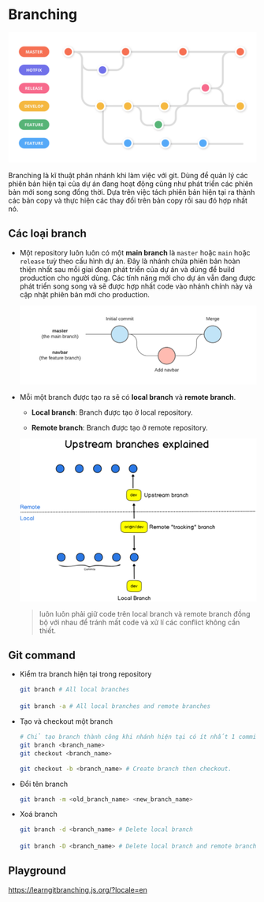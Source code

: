 # Branching

![](../../_images/branching_banner.png)

Branching là kĩ thuật phân nhánh khi làm việc với git. Dùng để quản lý các phiên bản hiện tại của dự án đang hoạt động cũng như phát triển các phiên bản mới song song đồng thời. Dựa trên việc tách phiên bản hiện tại ra thành các bản copy và thực hiện các thay đổi trên bản copy rồi sau đó hợp nhất nó.

## Các loại branch

- Một repository luôn luôn có một **main branch** là `master` hoặc `main` hoặc `release` tuỳ theo cấu hình dự án. Đây là nhánh chứa phiên bản hoàn thiện nhất sau mỗi giai đoạn phát triển của dự án và dùng để build production cho người dùng. Các tính năng mới cho dự án vẫn đang được phát triển song song và sẽ được hợp nhất code vào nhánh chính này và cập nhật phiên bản mới cho production.

  ![](../../_images/new-feature-to-master.png)

- Mỗi một branch được tạo ra sẽ có **local branch** và **remote branch**.

  - **Local branch**: Branch được tạo ở local repository.

  - **Remote branch**: Branch được tạo ở remote repository.

  ![](../../_images/local-remote-branches.png)

  > luôn luôn phải giữ code trên local branch và remote branch đồng bộ với nhau để tránh mất code và xử lí các conflict không cần thiết.

## Git command

- Kiểm tra branch hiện tại trong repository

  ```bash
  git branch # All local branches

  git branch -a # All local branches and remote branches

  ```

- Tạo và checkout một branch

  ```bash
  # Chỉ tạo branch thành công khi nhánh hiện tại có ít nhất 1 commit
  git branch <branch_name>
  git checkout <branch_name>
  ```

  ```bash
  git checkout -b <branch_name> # Create branch then checkout.
  ```

- Đổi tên branch

  ```bash
  git branch -m <old_branch_name> <new_branch_name>
  ```

- Xoá branch

  ```bash
  git branch -d <branch_name> # Delete local branch

  git branch -D <branch_name> # Delete local branch and remote branch also
  ```

## Playground

https://learngitbranching.js.org/?locale=en
